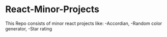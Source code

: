 # React-Minor-Projects 
This Repo consists of minor react projects like:
-Accordian, 
-Random color generator,
-Star rating



